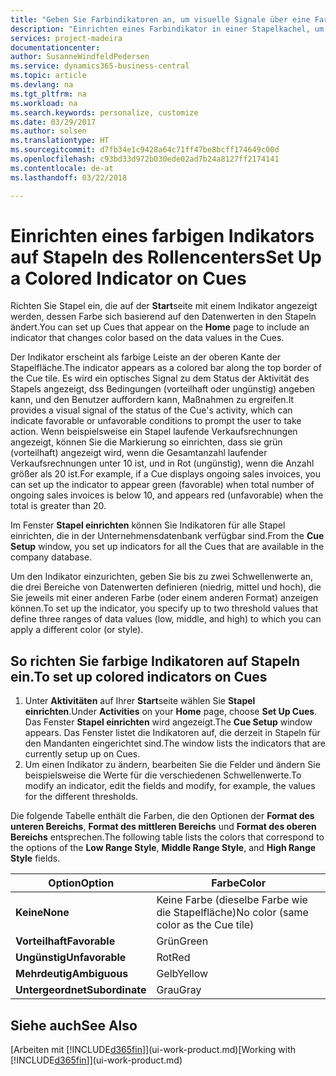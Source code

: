 ```yaml
---
title: "Geben Sie Farbindikatoren an, um visuelle Signale über eine Farbaktivität anzupassen | Microsoft Docs"
description: "Einrichten eines Farbindikator in einer Stapelkachel, um ein personalisiertes visuelles Signal der Farb-Aktivität zu erhalten."
services: project-madeira
documentationcenter: 
author: SusanneWindfeldPedersen
ms.service: dynamics365-business-central
ms.topic: article
ms.devlang: na
ms.tgt_pltfrm: na
ms.workload: na
ms.search.keywords: personalize, customize
ms.date: 03/29/2017
ms.author: solsen
ms.translationtype: HT
ms.sourcegitcommit: d7fb34e1c9428a64c71ff47be8bcff174649c00d
ms.openlocfilehash: c93bd33d972b030ede02ad7b24a8127ff2174141
ms.contentlocale: de-at
ms.lasthandoff: 03/22/2018

---
```

# <a name="set-up-a-colored-indicator-on-cues"></a><span data-ttu-id="83c3c-103">Einrichten eines farbigen Indikators auf Stapeln des Rollencenters</span><span class="sxs-lookup"><span data-stu-id="83c3c-103">Set Up a Colored Indicator on Cues</span></span>
<span data-ttu-id="83c3c-104">Richten Sie Stapel ein, die auf der **Start**seite mit einem Indikator angezeigt werden, dessen Farbe sich basierend auf den Datenwerten in den Stapeln ändert.</span><span class="sxs-lookup"><span data-stu-id="83c3c-104">You can set up Cues that appear on the **Home** page to include an indicator that changes color based on the data values in the Cues.</span></span>

<span data-ttu-id="83c3c-105">Der Indikator erscheint als farbige Leiste an der oberen Kante der Stapelfläche.</span><span class="sxs-lookup"><span data-stu-id="83c3c-105">The indicator appears as a colored bar along the top border of the Cue tile.</span></span> <span data-ttu-id="83c3c-106">Es wird ein optisches Signal zu dem Status der Aktivität des Stapels angezeigt, dss Bedingungen (vorteilhaft oder ungünstig) angeben kann, und den Benutzer auffordern kann, Maßnahmen zu ergreifen.</span><span class="sxs-lookup"><span data-stu-id="83c3c-106">It provides a visual signal of the status of the Cue's activity, which can indicate favorable or unfavorable conditions to prompt the user to take action.</span></span> <span data-ttu-id="83c3c-107">Wenn beispielsweise ein Stapel laufende Verkaufsrechnungen angezeigt, können Sie die Markierung so einrichten, dass sie grün (vorteilhaft) angezeigt wird, wenn die Gesamtanzahl laufender Verkaufsrechnungen unter 10 ist, und in Rot (ungünstig), wenn die Anzahl größer als 20 ist.</span><span class="sxs-lookup"><span data-stu-id="83c3c-107">For example, if a Cue displays ongoing sales invoices, you can set up the indicator to appear green (favorable) when total number of ongoing sales invoices is below 10, and appears red (unfavorable) when the total is greater than 20.</span></span>

<span data-ttu-id="83c3c-108">Im Fenster **Stapel einrichten** können Sie Indikatoren für alle Stapel einrichten, die in der Unternehmensdatenbank verfügbar sind.</span><span class="sxs-lookup"><span data-stu-id="83c3c-108">From the **Cue Setup** window, you set up indicators for all the Cues that are available in the company database.</span></span>

<span data-ttu-id="83c3c-109">Um den Indikator einzurichten, geben Sie bis zu zwei Schwellenwerte an, die drei Bereiche von Datenwerten definieren (niedrig, mittel und hoch), die Sie jeweils mit einer anderen Farbe (oder einem anderen Format) anzeigen können.</span><span class="sxs-lookup"><span data-stu-id="83c3c-109">To set up the indicator, you specify up to two threshold values that define three ranges of data values (low, middle, and high) to which you can apply a different color (or style).</span></span>

## <a name="to-set-up-colored-indicators-on-cues"></a><span data-ttu-id="83c3c-110">So richten Sie farbige Indikatoren auf Stapeln ein.</span><span class="sxs-lookup"><span data-stu-id="83c3c-110">To set up colored indicators on Cues</span></span>
1. <span data-ttu-id="83c3c-111">Unter **Aktivitäten** auf Ihrer **Start**seite wählen Sie **Stapel einrichten**.</span><span class="sxs-lookup"><span data-stu-id="83c3c-111">Under **Activities** on your **Home** page, choose **Set Up Cues**.</span></span>  
   <span data-ttu-id="83c3c-112">Das Fenster **Stapel einrichten** wird angezeigt.</span><span class="sxs-lookup"><span data-stu-id="83c3c-112">The **Cue Setup** window appears.</span></span> <span data-ttu-id="83c3c-113">Das Fenster listet die Indikatoren auf, die derzeit in Stapeln für den Mandanten eingerichtet sind.</span><span class="sxs-lookup"><span data-stu-id="83c3c-113">The window lists the indicators that are currently setup up on Cues.</span></span>
2. <span data-ttu-id="83c3c-114">Um einen Indikator zu ändern, bearbeiten Sie die Felder und ändern Sie beispielsweise die Werte für die verschiedenen Schwellenwerte.</span><span class="sxs-lookup"><span data-stu-id="83c3c-114">To modify an indicator, edit the fields and modify, for example, the values for the different thresholds.</span></span>  

<span data-ttu-id="83c3c-115">Die folgende Tabelle enthält die Farben, die den Optionen der **Format des unteren Bereichs**, **Format des mittleren Bereichs** und **Format des oberen Bereichs** entsprechen.</span><span class="sxs-lookup"><span data-stu-id="83c3c-115">The following table lists the colors that correspond to the options of the **Low Range Style**, **Middle Range Style**, and **High Range Style** fields.</span></span>

| <span data-ttu-id="83c3c-116">Option</span><span class="sxs-lookup"><span data-stu-id="83c3c-116">Option</span></span> | <span data-ttu-id="83c3c-117">Farbe</span><span class="sxs-lookup"><span data-stu-id="83c3c-117">Color</span></span> |
| --- | --- |
| <span data-ttu-id="83c3c-118">**Keine**</span><span class="sxs-lookup"><span data-stu-id="83c3c-118">**None**</span></span> |<span data-ttu-id="83c3c-119">Keine Farbe (dieselbe Farbe wie die Stapelfläche)</span><span class="sxs-lookup"><span data-stu-id="83c3c-119">No color (same color as the Cue tile)</span></span>|
| <span data-ttu-id="83c3c-120">**Vorteilhaft**</span><span class="sxs-lookup"><span data-stu-id="83c3c-120">**Favorable**</span></span> |<span data-ttu-id="83c3c-121">Grün</span><span class="sxs-lookup"><span data-stu-id="83c3c-121">Green</span></span> |
| <span data-ttu-id="83c3c-122">**Ungünstig**</span><span class="sxs-lookup"><span data-stu-id="83c3c-122">**Unfavorable**</span></span> |<span data-ttu-id="83c3c-123">Rot</span><span class="sxs-lookup"><span data-stu-id="83c3c-123">Red</span></span> |
| <span data-ttu-id="83c3c-124">**Mehrdeutig**</span><span class="sxs-lookup"><span data-stu-id="83c3c-124">**Ambiguous**</span></span> |<span data-ttu-id="83c3c-125">Gelb</span><span class="sxs-lookup"><span data-stu-id="83c3c-125">Yellow</span></span> |
| <span data-ttu-id="83c3c-126">**Untergeordnet**</span><span class="sxs-lookup"><span data-stu-id="83c3c-126">**Subordinate**</span></span> |<span data-ttu-id="83c3c-127">Grau</span><span class="sxs-lookup"><span data-stu-id="83c3c-127">Gray</span></span> |

## <a name="see-also"></a><span data-ttu-id="83c3c-128">Siehe auch</span><span class="sxs-lookup"><span data-stu-id="83c3c-128">See Also</span></span>
<span data-ttu-id="83c3c-129">[Arbeiten mit [!INCLUDE[d365fin](includes/d365fin_md.md)]](ui-work-product.md)</span><span class="sxs-lookup"><span data-stu-id="83c3c-129">[Working with [!INCLUDE[d365fin](includes/d365fin_md.md)]](ui-work-product.md)</span></span>

